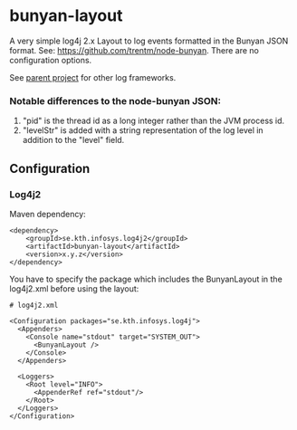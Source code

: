 # bunyan-layout

A very simple log4j 2.x Layout to log events formatted in the Bunyan JSON format.
See: https://github.com/trentm/node-bunyan. There are no configuration options.

See [parent project](../README.md) for other log frameworks.

### Notable differences to the node-bunyan JSON:

1. "pid" is the thread id as a long integer rather than the JVM process id.
1. "levelStr" is added with a string representation of the log level in addition to the "level" field.

## Configuration

### Log4j2

Maven dependency:

```
<dependency>
    <groupId>se.kth.infosys.log4j2</groupId>
    <artifactId>bunyan-layout</artifactId>
    <version>x.y.z</version>
</dependency>
```

You have to specify the package which includes the BunyanLayout in the log4j2.xml before
using the layout:

```
# log4j2.xml

<Configuration packages="se.kth.infosys.log4j">
  <Appenders>
    <Console name="stdout" target="SYSTEM_OUT">
      <BunyanLayout />
    </Console>
  </Appenders>

  <Loggers>
    <Root level="INFO">
      <AppenderRef ref="stdout"/>
    </Root>
  </Loggers>
</Configuration>
```
